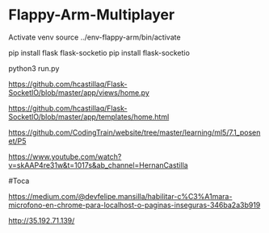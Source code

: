 # Flappy-Arm-Multiplayer

Activate venv
source ../env-flappy-arm/bin/activate

pip install flask flask-socketio
pip install flask-socketio

python3 run.py


https://github.com/hcastillaq/Flask-SocketIO/blob/master/app/views/home.py

https://github.com/hcastillaq/Flask-SocketIO/blob/master/app/templates/home.html

https://github.com/CodingTrain/website/tree/master/learning/ml5/7.1_posenet/P5

https://www.youtube.com/watch?v=skAAP4re31w&t=1017s&ab_channel=HernanCastilla


#Toca

https://medium.com/@devfelipe.mansilla/habilitar-c%C3%A1mara-microfono-en-chrome-para-localhost-o-paginas-inseguras-346ba2a3b919

http://35.192.71.139/

